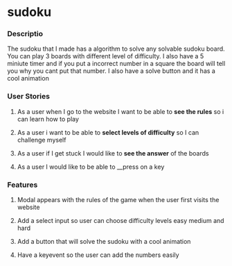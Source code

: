 # sudoku

### Descriptio
The sudoku that I made has a algorithm to solve any solvable sudoku board. You can play 3 boards with different level of difficulty. I also have a 5 miniute timer and if you put a incorrect number in a square the board will tell you why you cant put that number. I also have a solve button and it has a cool animation

### User Stories

1. As a user when I go to the website I want to be able to __see the rules__ so i can learn how to play

2. As a user i want to be able to __select levels of difficulty__ so I can challenge myself

3. As a user if I get stuck I would like to __see the answer__ of the boards

4. As a user I would like to be able to __press on a key 

### Features

1. Modal appears with the rules of the game when the user first visits the website 

2. Add a select input so user can choose difficulty levels easy medium and hard

3. Add a button that will solve the sudoku with a cool animation

4. Have a keyevent so the user can add the numbers easily  

